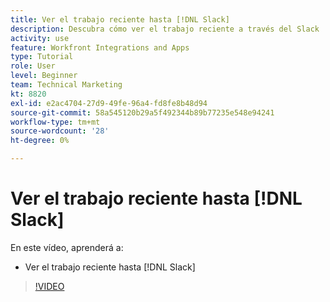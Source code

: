 ```yaml
---
title: Ver el trabajo reciente hasta [!DNL Slack]
description: Descubra cómo ver el trabajo reciente a través del Slack
activity: use
feature: Workfront Integrations and Apps
type: Tutorial
role: User
level: Beginner
team: Technical Marketing
kt: 8820
exl-id: e2ac4704-27d9-49fe-96a4-fd8fe8b48d94
source-git-commit: 58a545120b29a5f492344b89b77235e548e94241
workflow-type: tm+mt
source-wordcount: '28'
ht-degree: 0%

---
```


# Ver el trabajo reciente hasta [!DNL Slack]

En este vídeo, aprenderá a:

* Ver el trabajo reciente hasta [!DNL Slack]

>[!VIDEO](https://video.tv.adobe.com/v/335120/?quality=12)
